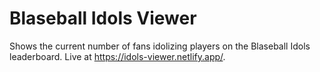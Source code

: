 # Blaseball Idols Viewer

Shows the current number of fans idolizing players on the Blaseball Idols leaderboard. Live at <https://idols-viewer.netlify.app/>.
